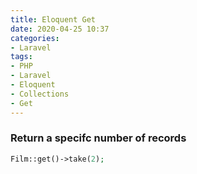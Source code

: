```yaml
---
title: Eloquent Get
date: 2020-04-25 10:37
categories:
- Laravel
tags:
- PHP
- Laravel
- Eloquent
- Collections
- Get
---
```


### Return a specifc number of records

```php
Film::get()->take(2);
```